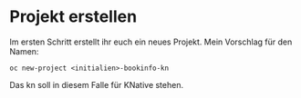 # Projekt erstellen

Im ersten Schritt erstellt ihr euch ein neues Projekt. Mein Vorschlag für den Namen:

```text
oc new-project <initialien>-bookinfo-kn
```

Das kn soll in diesem Falle für KNative stehen.



